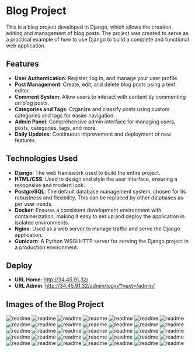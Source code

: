 # Blog Project

This is a blog project developed in Django, which allows the creation, editing and management of blog posts. The project was created to serve as a practical example of how to use Django to build a complete and functional web application.

## Features

- **User Authentication**: Register, log in, and manage your user profile.
- **Post Management**: Create, edit, and delete blog posts using a text editor.
- **Comment System**: Allow users to interact with content by commenting on blog posts.
- **Categories and Tags**: Organize and classify posts using custom categories and tags for easier navigation.
- **Admin Panel**: Comprehensive admin interface for managing users, posts, categories, tags, and more.
- **Daily Updates**: Continuous improvement and deployment of new features.

## Technologies Used

- **Django**: The web framework used to build the entire project.
- **HTML/CSS**: Used to design and style the user interface, ensuring a responsive and modern look.
- **PostgreSQL**: The default database management system, chosen for its robustness and flexibility. This can be replaced by other databases as per user needs.
- **Docker**: Ensures a consistent development environment with containerization, making it easy to set up and deploy the application in isolated environments.
- **Nginx**: Used as a web server to manage traffic and serve the Django application.
- **Gunicorn**: A Python WSGI HTTP server for serving the Django project in a production environment.
  
## Deploy
- **URL Home**: http://34.45.91.32/
- **URL Admin**: http://34.45.91.32/admin/login/?next=/admin/

## Images of the Blog Project
![readme](https://github.com/ecopque/blog_project/blob/main/prints/Screenshot%20from%202024-09-01%2021-37-22.png)
![readme](https://github.com/ecopque/blog_project/blob/main/prints/Screenshot%20from%202024-08-28%2018-33-23.png)
![readme](https://github.com/ecopque/blog_project/blob/main/prints/Screenshot%20from%202024-09-28%2018-08-20.png)
![readme](https://github.com/ecopque/blog_project/blob/main/prints/Screenshot%20from%202024-09-23%2022-36-04.png)
![readme](https://github.com/ecopque/blog_project/blob/main/prints/Screenshot%20from%202024-09-23%2017-29-24.png)
![readme](https://github.com/ecopque/blog_project/blob/main/prints/Screenshot%20from%202024-09-23%2017-24-26.png)
![readme](https://github.com/ecopque/blog_project/blob/main/prints/Screenshot%20from%202024-09-23%2017-24-11.png)
![readme](https://github.com/ecopque/blog_project/blob/main/prints/Screenshot%20from%202024-09-17%2015-27-42.png)
![readme](https://github.com/ecopque/blog_project/blob/main/prints/Screenshot%20from%202024-09-17%2010-21-43.png)
![readme](https://github.com/ecopque/blog_project/blob/main/prints/Screenshot%20from%202024-09-16%2011-22-32.png)
![readme](https://github.com/ecopque/blog_project/blob/main/prints/Screenshot%20from%202024-09-16%2010-35-56.png)
![readme](https://github.com/ecopque/blog_project/blob/main/prints/Screenshot%20from%202024-09-16%2010-05-00.png)
![readme](https://github.com/ecopque/blog_project/blob/main/prints/Screenshot%20from%202024-09-15%2018-26-55.png)
![readme](https://github.com/ecopque/blog_project/blob/main/prints/Screenshot%20from%202024-09-14%2021-15-01.png)
![readme](https://github.com/ecopque/blog_project/blob/main/prints/Screenshot%20from%202024-09-14%2021-11-41.png)
![readme](https://github.com/ecopque/blog_project/blob/main/prints/Screenshot%20from%202024-09-14%2017-19-18.png)
![readme](https://github.com/ecopque/blog_project/blob/main/prints/Screenshot%20from%202024-09-14%2017-09-21.png)
![readme](https://github.com/ecopque/blog_project/blob/main/prints/Screenshot%20from%202024-09-14%2016-19-19.png)
![readme](https://github.com/ecopque/blog_project/blob/main/prints/Screenshot%20from%202024-09-13%2015-07-40.png)
![readme](https://github.com/ecopque/blog_project/blob/main/prints/Screenshot%20from%202024-09-13%2011-10-16.png)
![readme](https://github.com/ecopque/blog_project/blob/main/prints/Screenshot%20from%202024-09-11%2019-17-31.png)
![readme](https://github.com/ecopque/blog_project/blob/main/prints/Screenshot%20from%202024-09-11%2011-15-21.png)
![readme](https://github.com/ecopque/blog_project/blob/main/prints/Screenshot%20from%202024-09-09%2011-42-27.png)
![readme](https://github.com/ecopque/blog_project/blob/main/prints/Screenshot%20from%202024-09-05%2018-58-02.png)
![readme](https://github.com/ecopque/blog_project/blob/main/prints/Screenshot%20from%202024-09-05%2018-57-25.png)
![readme](https://github.com/ecopque/blog_project/blob/main/prints/Screenshot%20from%202024-09-05%2018-56-57.png)
![readme](https://github.com/ecopque/blog_project/blob/main/prints/Screenshot%20from%202024-09-05%2018-44-53.png)
![readme](https://github.com/ecopque/blog_project/blob/main/prints/Screenshot%20from%202024-09-05%2018-44-34.png)
![readme](https://github.com/ecopque/blog_project/blob/main/prints/Screenshot%20from%202024-09-05%2018-29-20.png)
![readme](https://github.com/ecopque/blog_project/blob/main/prints/Screenshot%20from%202024-09-05%2015-34-57.png)
![readme](https://github.com/ecopque/blog_project/blob/main/prints/Screenshot%20from%202024-09-04%2011-20-44.png)
![readme](https://github.com/ecopque/blog_project/blob/main/prints/Screenshot%20from%202024-09-04%2011-12-10.png)
![readme](https://github.com/ecopque/blog_project/blob/main/prints/Screenshot%20from%202024-09-02%2010-57-19.png)
![readme](https://github.com/ecopque/blog_project/blob/main/prints/Screenshot%20from%202024-09-02%2010-57-08.png)
![readme](https://github.com/ecopque/blog_project/blob/main/prints/Screenshot%20from%202024-09-02%2010-21-02.png)